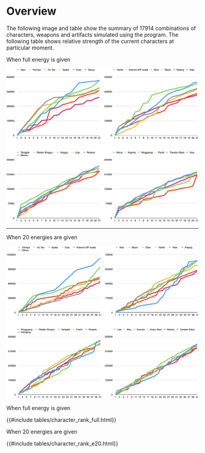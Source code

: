 # Overview

The following image and table show the summary of 17914 combinations of characters, weapons and artifacts simulated using the program. The following table shows relative strength of the current characters at particular moment.

When full energy is given

![Result of single member simulation with full energy](./images/simulation1_full_energy.png)

---

When 20 energies are given

![Result of single member simulation with 20 energy](./images/simulation1_20_energy.png)

When full energy is given

{{#include tables/character_rank_full.html}}

When 20 energies are given

{{#include tables/character_rank_e20.html}}
